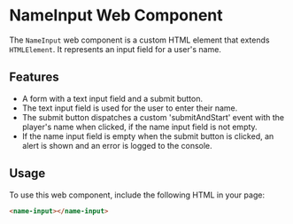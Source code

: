 # NameInput Web Component

The `NameInput` web component is a custom HTML element that extends `HTMLElement`. It represents an input field for a user's name.

## Features

- A form with a text input field and a submit button.
- The text input field is used for the user to enter their name.
- The submit button dispatches a custom 'submitAndStart' event with the player's name when clicked, if the name input field is not empty.
- If the name input field is empty when the submit button is clicked, an alert is shown and an error is logged to the console.

## Usage

To use this web component, include the following HTML in your page:

```html
<name-input></name-input>